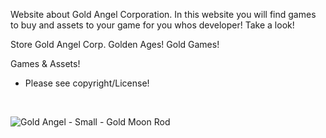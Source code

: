 Website about Gold Angel Corporation. In this website you will find games to buy and assets to your game for you whos developer! Take a look!

Store Gold Angel Corp. Golden Ages! Gold Games!

Games & Assets!
*  Please see copyright/License!
<br />

![Gold Angel - Small - Gold Moon Rod](https://github.com/user-attachments/assets/600f09db-8b8b-49e3-bcf6-eab7298c7779)

